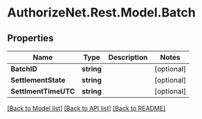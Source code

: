 # AuthorizeNet.Rest.Model.Batch
## Properties

Name | Type | Description | Notes
------------ | ------------- | ------------- | -------------
**BatchID** | **string** |  | [optional] 
**SettlementState** | **string** |  | [optional] 
**SettlmentTimeUTC** | **string** |  | [optional] 

[[Back to Model list]](../README.md#documentation-for-models) [[Back to API list]](../README.md#documentation-for-api-endpoints) [[Back to README]](../README.md)

